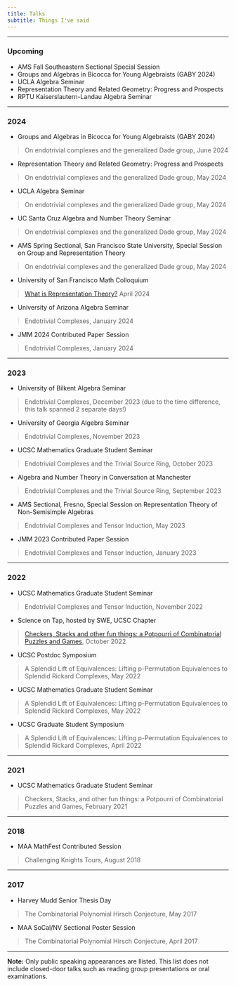 ```yaml
---
title: Talks
subtitle: Things I've said
---
```


---

### Upcoming

- AMS Fall Southeastern Sectional Special Session
- Groups and Algebras in Bicocca for Young Algebraists (GABY 2024)
- UCLA Algebra Seminar 
- Representation Theory and Related Geometry: Progress and Prospects
- RPTU Kaiserslautern-Landau Algebra Seminar

---

### 2024

- Groups and Algebras in Bicocca for Young Algebraists (GABY 2024)
> On endotrivial complexes and the generalized Dade group, June 2024
- Representation Theory and Related Geometry: Progress and Prospects
> On endotrivial complexes and the generalized Dade group, May 2024
- UCLA Algebra Seminar
> On endotrivial complexes and the generalized Dade group, May 2024
- UC Santa Cruz Algebra and Number Theory Seminar
> On endotrivial complexes and the generalized Dade group, May 2024
- AMS Spring Sectional, San Francisco State University, Special Session on Group and Representation Theory
> On endotrivial complexes and the generalized Dade group, May 2024
- University of San Francisco Math Colloquium
> [What is Representation Theory?](https://redrot.github.io/assets/pdf/Spring_sectional_2024-3.pdf) April 2024
- University of Arizona Algebra Seminar
> Endotrivial Complexes, January 2024
- JMM 2024 Contributed Paper Session
> Endotrivial Complexes, January 2024

---

### 2023

- University of Bilkent Algebra Seminar
> Endotrivial Complexes, December 2023 (due to the time difference, this talk spanned 2 separate days!)
- University of Georgia Algebra Seminar
> Endotrivial Complexes, November 2023
- UCSC Mathematics Graduate Student Seminar
> Endotrivial Complexes and the Trivial Source Ring, October 2023
- Algebra and Number Theory in Conversation at Manchester
> Endotrivial Complexes and the Trivial Source Ring, September 2023
- AMS Sectional, Fresno, Special Session on Representation Theory of Non-Semisimple Algebras 
> Endotrivial Complexes and Tensor Induction, May 2023
- JMM 2023 Contributed Paper Session
> Endotrivial Complexes and Tensor Induction, January 2023

---

### 2022

- UCSC Mathematics Graduate Student Seminar
> Endotrivial Complexes and Tensor Induction, November 2022
- Science on Tap, hosted by SWE, UCSC Chapter
> [Checkers, Stacks and other fun things: a Potpourri of Combinatorial Puzzles and Games](https://redrot.github.io/assets/pdf/Science_on_Tap_talk.pdf), October 2022
- UCSC Postdoc Symposium
> A Splendid Lift of Equivalences: Lifting p-Permutation Equivalences to Splendid Rickard Complexes, May 2022
- UCSC Mathematics Graduate Student Seminar
> A Splendid Lift of Equivalences: Lifting p-Permutation Equivalences to Splendid Rickard Complexes, May 2022
- UCSC Graduate Student Symposium
> A Splendid Lift of Equivalences: Lifting p-Permutation Equivalences to Splendid Rickard Complexes, April 2022

---

### 2021

- UCSC Mathematics Graduate Student Seminar
> Checkers, Stacks, and other fun things: a Potpourri of Combinatorial Puzzles and Games, February 2021
 
---

### 2018

- MAA MathFest Contributed Session
> Challenging Knights Tours, August 2018

---

### 2017

- Harvey Mudd Senior Thesis Day
> The Combinatorial Polynomial Hirsch Conjecture, May 2017
- MAA SoCal/NV Sectional Poster Session
> The Combinatorial Polynomial Hirsch Conjecture, April 2017

---

**Note:** Only public speaking appearances are llisted. This list does not include closed-door talks such as reading group presentations or oral examinations. 
